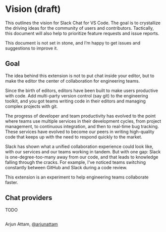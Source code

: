 # Vision (draft)

This outlines the vision for Slack Chat for VS Code. The goal is to crystallize the driving ideas for the community of users and contributors. Tactically, this document will also help to prioritize feature requests and issue reports.

This document is not set in stone, and I’m happy to get issues and suggestions to improve it.

## Goal

The idea behind this extension is not to put chat inside your editor, but to make the editor the center of collaboration for engineering teams.

Since the birth of editors, editors have been built to make users productive with code. Add multi-party version control (say git) to the engineering toolkit, and you got teams writing code in their editors and managing complex projects with git.

The progress of developer and team productivity has evolved to the point where teams use multiple services in their development cycles, from project management, to continuous integration, and then to real-time bug tracking. These services have evolved to become our peers in writing high-quality code that keeps up with the need to respond quickly to the market.

Slack has shown what a unified collaboration experience could look like, with our services and our teams working in tandem. But with one gap: Slack is one-degree-too-many away from our code, and that leads to knowledge falling through the cracks. For example, I've noticed teams switching constantly between GitHub and Slack during a code review.

This extension is an experiment to help engineering teams collaborate faster.

## Chat providers

TODO

##

Arjun Attam, [@arjunattam](http://twitter.com/arjunattam)
